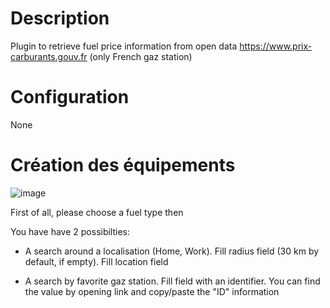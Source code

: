 Description 
===

Plugin to retrieve fuel price information from open data https://www.prix-carburants.gouv.fr (only French gaz station)

Configuration
===
None

Création des équipements
===
![image](https://github.com/floman321/prixcarburants/blob/master/docs/fr_FR/Capture1.png?raw=true)

First of all, please choose a fuel type then

You have have 2 possibilties:
- A search around a localisation (Home, Work).
Fill radius field (30 km by default, if empty).
Fill location field

- A search by favorite gaz station.
Fill field with an identifier. You can find the value by opening link and copy/paste the "ID" information